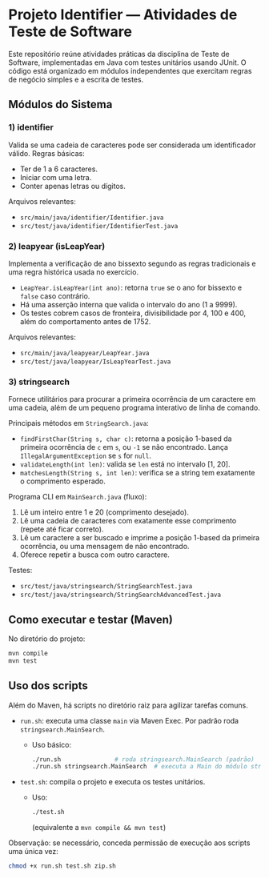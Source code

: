 # Projeto Identifier — Atividades de Teste de Software

Este repositório reúne atividades práticas da disciplina de Teste de Software, implementadas em Java com testes unitários usando JUnit. O código está organizado em módulos independentes que exercitam regras de negócio simples e a escrita de testes.

## Módulos do Sistema

### 1) identifier

Valida se uma cadeia de caracteres pode ser considerada um identificador válido. Regras básicas:

- Ter de 1 a 6 caracteres.
- Iniciar com uma letra.
- Conter apenas letras ou dígitos.

Arquivos relevantes:

- `src/main/java/identifier/Identifier.java`
- `src/test/java/identifier/IdentifierTest.java`

### 2) leapyear (isLeapYear)

Implementa a verificação de ano bissexto segundo as regras tradicionais e uma regra histórica usada no exercício.

- `LeapYear.isLeapYear(int ano)`: retorna `true` se o ano for bissexto e `false` caso contrário.
- Há uma asserção interna que valida o intervalo do ano (1 a 9999).
- Os testes cobrem casos de fronteira, divisibilidade por 4, 100 e 400, além do comportamento antes de 1752.

Arquivos relevantes:

- `src/main/java/leapyear/LeapYear.java`
- `src/test/java/leapyear/IsLeapYearTest.java`

### 3) stringsearch

Fornece utilitários para procurar a primeira ocorrência de um caractere em uma cadeia, além de um pequeno programa interativo de linha de comando.

Principais métodos em `StringSearch.java`:

- `findFirstChar(String s, char c)`: retorna a posição 1-based da primeira ocorrência de `c` em `s`, ou `-1` se não encontrado. Lança `IllegalArgumentException` se `s` for `null`.
- `validateLength(int len)`: valida se `len` está no intervalo [1, 20].
- `matchesLength(String s, int len)`: verifica se a string tem exatamente o comprimento esperado.

Programa CLI em `MainSearch.java` (fluxo):

1. Lê um inteiro entre 1 e 20 (comprimento desejado).
2. Lê uma cadeia de caracteres com exatamente esse comprimento (repete até ficar correto).
3. Lê um caractere a ser buscado e imprime a posição 1-based da primeira ocorrência, ou uma mensagem de não encontrado.
4. Oferece repetir a busca com outro caractere.

Testes:

- `src/test/java/stringsearch/StringSearchTest.java`
- `src/test/java/stringsearch/StringSearchAdvancedTest.java`

## Como executar e testar (Maven)

No diretório do projeto:

```bash
mvn compile
mvn test
```

## Uso dos scripts

Além do Maven, há scripts no diretório raiz para agilizar tarefas comuns.

- `run.sh`: executa uma classe `main` via Maven Exec. Por padrão roda `stringsearch.MainSearch`.
	- Uso básico:
		```bash
		./run.sh               # roda stringsearch.MainSearch (padrão)
		./run.sh stringsearch.MainSearch  # executa a Main do módulo stringsearch
		```

- `test.sh`: compila o projeto e executa os testes unitários.
	- Uso:
		```bash
		./test.sh
		```
		(equivalente a `mvn compile && mvn test`)


Observação: se necessário, conceda permissão de execução aos scripts uma única vez:

```bash
chmod +x run.sh test.sh zip.sh
```
